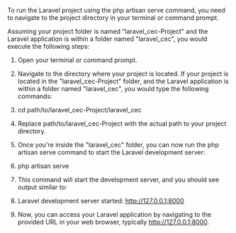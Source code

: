 To run the Laravel project using the php artisan serve command, you need to navigate to the project directory in your terminal or command prompt. 

Assuming your project folder is named "laravel_cec-Project" and the Laravel application is within a folder named "laravel_cec", you would execute the following steps:

1) Open your terminal or command prompt.

2) Navigate to the directory where your project is located. If your project is located in the "laravel_cec-Project" folder, and the Laravel application is within a folder named "laravel_cec", you would type the following commands:

3) cd path/to/laravel_cec-Project/laravel_cec

4) Replace path/to/laravel_cec-Project with the actual path to your project directory.

5) Once you're inside the "laravel_cec" folder, you can now run the php artisan serve command to start the Laravel development server:

6) php artisan serve

7) This command will start the development server, and you should see output similar to:
   
8) Laravel development server started: http://127.0.0.1:8000

9) Now, you can access your Laravel application by navigating to the provided URL in your web browser, typically http://127.0.0.1:8000.

